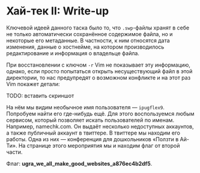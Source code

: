 # Хай-тек II: Write-up

Ключевой идеей данного таска было то, что `.swp`-файлы хранят в себе не только автоматически сохранённое содержимое файла, но и некоторые его метаданные. В частности, к ним относятся дата изменения, данные о хостнейме, на котором производилось редактирование и информация о владельце файла.

При восстановлении с ключом `-r` Vim не показывает эту информацию, однако, если просто попытаться открыть несуществующий файл в этой директории, то нас предупредят о возможном конфликте и на этот раз Vim покажет детали:

TODO: вставить скриншот

На нём мы видим необычное имя пользователя — `ipugflex9`. Попробуем найти его где-нибудь ещё. Для этого воспользуемся любым сервисом, который позволяет искать пользователей по именам. Например, namechk.com. Он выдаёт несколько недоступных аккаунтов, а также публичный аккаунт в твиттере. В твиттере мы находим его работы. Одна из них — конференция для дошкольников «Ползти в Ай-Ти». На странице этого мероприятия мы и находим флаг от второй части.

Флаг: **ugra_we_all_make_good_websites_a876ec4b2df5**.

